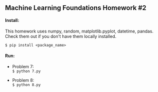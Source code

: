 ## Machine Learning Foundations Homework #2  

#### Install:
This homework uses numpy, random, matplotlib.pyplot, datetime, pandas.  
Check them out if you don't have them locally installed.  

`$ pip install <package_name>`  

#### Run:  

- Problem 7:  
`$ python 7.py`  

- Problem 8:  
`$ python 8.py`  